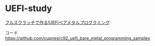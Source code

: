 # UEFI-study

[フルスクラッチで作る!UEFIベアメタルプログラミング](http://yuma.ohgami.jp/UEFI-Bare-Metal-Programming/index.html)

コード https://github.com/cupnes/c92_uefi_bare_metal_programming_samples
